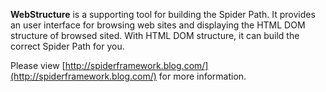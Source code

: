**WebStructure** is a supporting tool for building the Spider Path. It provides an user interface for browsing web sites and displaying the HTML DOM structure of browsed sited. With HTML DOM structure, it can build the correct Spider Path for you.

Please view [http://spiderframework.blog.com/](http://spiderframework.blog.com/) for more information.